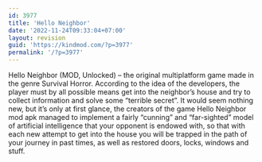 ```yaml
---
id: 3977
title: 'Hello Neighbor'
date: '2022-11-24T09:33:04+07:00'
layout: revision
guid: 'https://kindmod.com/?p=3977'
permalink: '/?p=3977'
---
```


Hello Neighbor (MOD, Unlocked) – the original multiplatform game made in the genre Survival Horror. According to the idea of ​​the developers, the player must by all possible means get into the neighbor’s house and try to collect information and solve some “terrible secret”. It would seem nothing new, but it’s only at first glance, the creators of the game Hello Neighbor mod apk managed to implement a fairly “cunning” and “far-sighted” model of artificial intelligence that your opponent is endowed with, so that with each new attempt to get into the house you will be trapped in the path of your journey in past times, as well as restored doors, locks, windows and stuff.